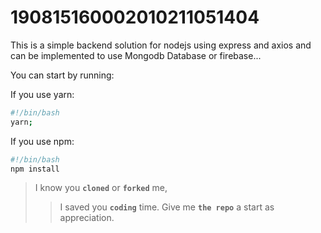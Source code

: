 # 190815160002010211051404

This is a simple backend solution for nodejs using express and axios and can be implemented to use Mongodb Database or firebase...

You can start by running:

If you use yarn:

```bash
#!/bin/bash
yarn;
```

If you use npm:

```bash
#!/bin/bash
npm install

```

> I know you **`cloned`** or **`forked`** me,
>
> > I saved you **`coding`** time. Give me **`the repo`** a start as appreciation.
